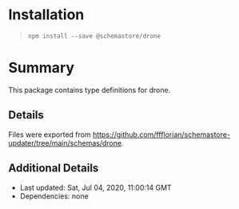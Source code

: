 # Installation
> `npm install --save @schemastore/drone`

# Summary
This package contains type definitions for drone.

## Details
Files were exported from https://github.com/ffflorian/schemastore-updater/tree/main/schemas/drone.

## Additional Details
* Last updated: Sat, Jul 04, 2020, 11:00:14 GMT
* Dependencies: none

